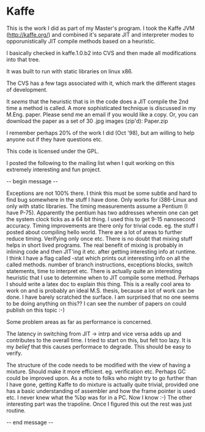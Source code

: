 # Kaffe

This is the work I did as part of my Master's program.
I took the Kaffe JVM (http://kaffe.org/) and combined it's separate JIT and interpreter modes
to opporunistically JIT compile methods based on a heuristic.

I basically checked in kaffe.1.0.b2 into CVS and then made all modifications into that tree.

It was built to run with static libraries on linux x86.

The CVS has a few tags associated with it, which mark the different stages of development.

It *seems* that the heuristic that is in the code does a JIT compile the 2nd time a method is called. A more sophisticated technique is discussed in my M.Eng. paper. Please send me an email if you would like a copy. Or, you can download the paper as a set of 30 .jpg images (zip'd): Paper.zip

I remember perhaps 20% of the work I did (Oct '98), but am willing to help anyone out if they have questions etc.

This code is licensed under the GPL.

I posted the following to the mailing list when I quit working on this extremely interesting and fun project.

-- begin message --

Exceptions are not 100% there. I think this must be some subtle and hard to find bug somewhere in the stuff I have done.
Only works for i386-Linux and only with static libraries.
The timing measurements assume a Pentium (I have P-75). Apparently the pentium has two addresses wherein one can get the system clock ticks as a 64 bit thing. I used this to get 9-15 nanosecond accuracy.
Timing improvements are there only for trivial code. eg. the stuff I posted about compiling hello world. There are a lot of areas to further reduce timing. Verifying only once etc.
There is no doubt that mixing stuff helps in short lived programs. The real benefit of mixing is probably in inlining code and then JIT'ing it etc. after getting interesting info at runtime.
I think I have a flag called -stat which prints out interesting info on all the called methods. number of branch instructions, exceptions blocks, switch statements, time to interpret etc.
There is actually quite an interesting heuristic that I use to determine when to JIT compile some method. Perhaps I should write a latex doc to explain this thing.
This is a really cool area to work on and is probably an ideal M.S. thesis, because a lot of work can be done. I have barely scratched the surface. I am surprised that no one seems to be doing anything on this?? I can see the number of papers on could publish on this topic :-)

Some problem areas as far as performance is concerned.

The latency in switching from JIT -> intrp and vice versa adds up and contributes to the overall time. I tried to start on this, but felt too lazy.
It is my *belief* that this causes performace to degrade. This should be easy to verify.

The structure of the code needs to be modified with the view of having a mixture. Should make it more efficient. eg. verification etc.
Perhaps GC could be improved upon.
As a note to folks who might try to go further than I have gone, getting Kaffe to do mixture is actually quite trivial, provided one has a basic understanding of assembler and how the frame pointer is used etc. I never knew what the %bp was for in a PC. Now I know :-) The other interesting part was the trapoline. Once I figured this out the rest was just routine.

-- end message --

